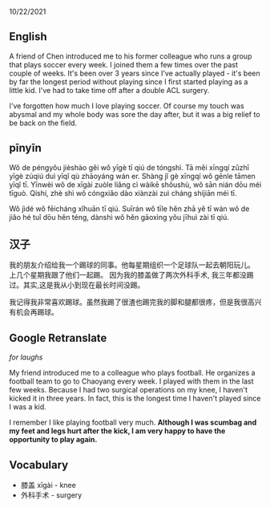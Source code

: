 
10/22/2021

## English

A friend of Chen introduced me to his former colleague who runs a group that plays soccer every week.  I joined them a few times over the past couple of weeks. It's been over 3 years since I've actually played - it's been by far the longest period without playing since I first started playing as a little kid. I've had to take time off after a double ACL surgery. 

I've forgotten how much I love playing soccer. Of course my touch was abysmal and my whole body was sore the day after, but it was a big relief to be back on the field.

## pīnyīn

Wǒ de péngyǒu jièshào gěi wǒ yīgè tī qiú de tóngshì. Tā měi xīngqí zǔzhī yīgè zúqiú duì yīqǐ qù zhāoyáng wán er. Shàng jǐ gè xīngqí wǒ gēnle tāmen yīqǐ tī. Yīnwèi wǒ de xīgài zuòle liǎng cì wàikē shǒushù, wǒ sān nián dōu méi tīguò. Qíshí, zhè shì wǒ cóngxiǎo dào xiànzài zuì cháng shíjiān méi tī.

Wǒ jìdé wǒ fēicháng xǐhuān tī qiú. Suīrán wǒ tīle hěn zhā yě tī wán wǒ de jiǎo hé tuǐ dōu hěn téng, dànshì wǒ hěn gāoxìng yǒu jīhuì zài tī qiú.

## 汉子

我的朋友介绍给我一个踢球的同事。他每星期组织一个足球队一起去朝阳玩儿。 上几个星期我跟了他们一起踢。 因为我的膝盖做了两次外科手术, 我三年都没踢过。其实,这是我从小到现在最长时间没踢。

我记得我非常喜欢踢球。虽然我踢了很渣也踢完我的脚和腿都很疼，但是我很高兴有机会再踢球。

## Google Retranslate

_for laughs_

My friend introduced me to a colleague who plays football. He organizes a football team to go to Chaoyang every week. I played with them in the last few weeks. Because I had two surgical operations on my knee, I haven't kicked it in three years. In fact, this is the longest time I haven't played since I was a kid.

I remember I like playing football very much. **Although I was scumbag and my feet and legs hurt after the kick, I am very happy to have the opportunity to play again.**

## Vocabulary

- 膝盖 xīgài - knee
- 外科手术 - surgery
